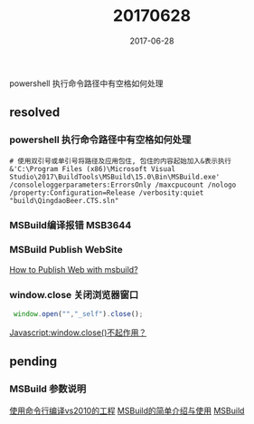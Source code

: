 ﻿---
tags: ["daily","powershell","msbuild","javascript"]
title: 20170628
date: 2017-06-28
category: 2017
toc: true
---
powershell 执行命令路径中有空格如何处理
<!--more-->
## resolved

### powershell 执行命令路径中有空格如何处理

```shell
# 使用双引号或单引号将路径及应用包住, 包住的内容起始加入&表示执行
&'C:\Program Files (x86)\Microsoft Visual Studio\2017\BuildTools\MSBuild\15.0\Bin\MSBuild.exe' /consoleloggerparameters:ErrorsOnly /maxcpucount /nologo /property:Configuration=Release /verbosity:quiet "build\QingdaoBeer.CTS.sln"
```

### MSBuild编译报错 MSB3644

### MSBuild Publish WebSite
[How to Publish Web with msbuild?][1]

### window.close 关闭浏览器窗口

```js
 window.open("","_self").close();
```
[Javascript:window.close()不起作用？][4]

## pending

### MSBuild 参数说明
[使用命令行编译vs2010的工程][0]
[MSBuild的简单介绍与使用][2]
[MSBuild][3]

[0]:http://blog.csdn.net/renzhegzs/article/details/47603799
[1]:https://stackoverflow.com/questions/3097489/how-to-publish-web-with-msbuild
[2]:http://www.cnblogs.com/shanyou/p/3452938.html
[3]:https://docs.microsoft.com/zh-cn/visualstudio/msbuild/msbuild
[4]:http://blog.csdn.net/hantiannan/article/details/7402621